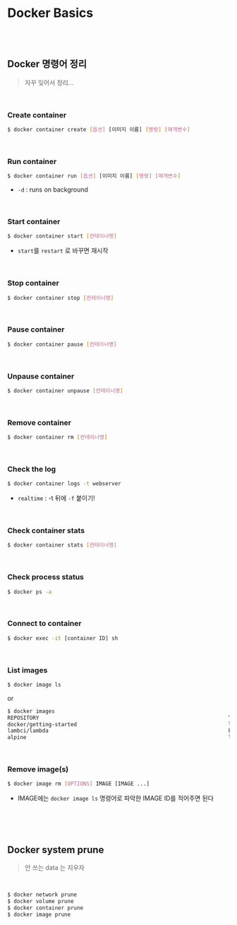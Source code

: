 # Docker Basics

<br>

<br>

## Docker 명령어 정리

> 자꾸 잊어서 정리...

<br>

### Create container

```bash
$ docker container create [옵션] [이미지 이름] [명령] [매개변수] 
```

<br>

### Run container

```bash
$ docker container run [옵션] [이미지 이름] [명령] [매개변수]
```

- `-d` : runs on background

<br>

### Start container

```bash
$ docker container start [컨테이너명]
```

- `start`를 `restart` 로 바꾸면 재시작

<br>

### Stop container

```bash
$ docker container stop [컨테이너명]
```

<br>

### Pause container

```bash
$ docker container pause [컨테이너명]
```

<br>

### Unpause container

```bash
$ docker container unpause [컨테이너명]
```

<br>

### Remove container

```bash
$ docker container rm [컨테이너명]
```

<br>

### Check the log

```bash
$ docker container logs -t webserver
```

- `realtime` : -t 뒤에 `-f` 붙이기!

<br>

### Check container stats

```bash
$ docker container stats [컨테이너명]
```

<br>

### Check process status

```bash
$ docker ps -a
```

<br>

### Connect to container

```bash
$ docker exec -it [container ID] sh
```

<br>

### List images

```bash
$ docker image ls
```

or

```bash
$ docker images
REPOSITORY                                                            TAG               IMAGE ID       CREATED        SIZE
docker/getting-started                                                latest            021a1b85e641   4 weeks ago    27.6MB
lambci/lambda                                                         build-python3.8   91a48d7f8dd1   6 weeks ago    1.95GB
alpine                                                                latest            d6e46aa2470d   2 months ago   5.57MB
```

<br>

### Remove image(s)

```bash
$ docker image rm [OPTIONS] IMAGE [IMAGE ...]
```

- IMAGE에는 `docker image ls` 명령어로 파악한 IMAGE ID를 적어주면 된다

<br>



<br>

<br>

## Docker system prune

> 안 쓰는 data 는 지우자

<br>

```bash
$ docker network prune
$ docker volume prune
$ docker container prune
$ docker image prune
```

